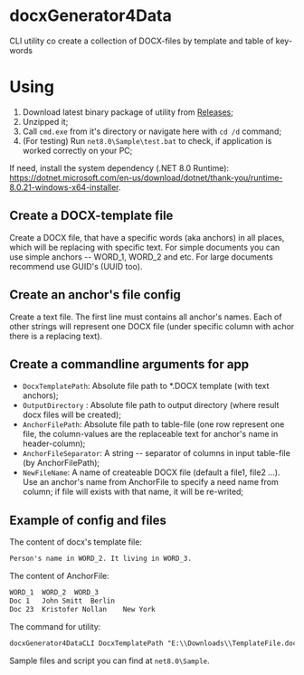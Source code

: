 # docxGenerator4Data

CLI utility co create a collection of DOCX-files by template and table of key-words

# Using

1. Download latest binary package of utility from [Releases](https://github.com/GeorgGrebenyuk/docxGenerator4Data/releases/latest);
2. Unzipped it;
3. Call `cmd.exe` from it's directory or navigate here with `cd /d` command;
4. (For testing) Run `net8.0\Sample\test.bat` to check, if application is worked correctly on your PC;

If need, install the system dependency (.NET 8.0 Runtime): https://dotnet.microsoft.com/en-us/download/dotnet/thank-you/runtime-8.0.21-windows-x64-installer.

## Create a DOCX-template file

Create a DOCX file, that have a specific words (aka anchors) in all places, which will be replacing with specific text. For simple documents you can use simple anchors -- WORD_1, WORD_2 and etc. For large documents recommend use GUID's (UUID too). 

## Create an anchor's file config

Create a text file. The first line must contains all anchor's names. Each of other strings will represent one DOCX file (under specific column with achor there is a replacing text). 

## Create a commandline arguments for app

* `DocxTemplatePath`: Absolute file path to *.DOCX template (with text anchors);
* `OutputDirectory` : Absolute file path to output directory (where result docx files will be created);
* `AnchorFilePath`: Absolute file path to table-file (one row represent one file, the column-values are the replaceable text for anchor's name in header-column);
* `AnchorFileSeparator`: A string -- separator of columns in input table-file (by AnchorFilePath);
* `NewFileName`: A name of createable DOCX file (default a file1, file2 ...). Use an anchor's name from AnchorFile to specify a need name from column; if file will exists with that name, it will be re-writed;

## Example of config and files

The content of docx's template file:

```txt
Person's name in WORD_2. It living in WORD_3.
```

The content of AnchorFile:

```txt
WORD_1	WORD_2	WORD_3
Doc 1	John Smitt	Berlin
Doc 23	Kristofer Nollan	New York
```

The command for utility:
```txt
docxGenerator4DataCLI DocxTemplatePath "E:\\Downloads\\TemplateFile.docx" OutputDirectory "E:\\Downloads\\Output" AnchorFilePath "E:\\Downloads\\AnchorFile.csv" AnchorFileSeparator "	" NewFileName = "WORD_1"
```

Sample files and script you can find at `net8.0\Sample`.